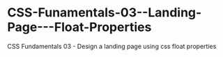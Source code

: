 # CSS-Funamentals-03--Landing-Page---Float-Properties
CSS Fundamentals 03 -  Design a landing page using css float properties
